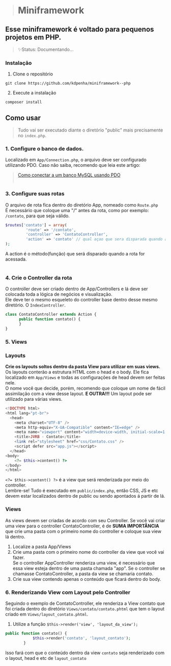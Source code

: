 > # Miniframework
## Esse miniframework é voltado para pequenos projetos em PHP.
> ✨Status: Documentando...
### Instalação
1. Clone o repositório
```
git clone https://github.com/kdpenha/miniframework--php
```
2. Execute a instalação
```
composer install
```
## Como usar
> Tudo vai ser executado diante o diretório "public" mais precisamente no `index.php`.
### 1. Configure o banco de dados. </br>
   Localizado em `App/Connection.php`, o arquivo deve ser configurado utilizando PDO. Caso não saiba, recomendo que leia este artigo:
   > <a href="https://www.locaweb.com.br/ajuda/wiki/tudo-sobre-o-php-data-object-pdo-hospedagem-de-sites/">Como conectar a um banco MySQL usando PDO</a> </br></br>

### 3. Configure suas rotas</br>
   O arquivo de rota fica dentro do diretório App, nomeado como `Route.php`</br>
   É necessário que coloque uma "/" antes da rota, como por exemplo: `/contato`, para que seja válido.
   ~~~php
   $routes['contato'] = array(
            'route' => '/contato',
            'controller' => 'ContatoController',
            'action' => 'contato' // qual açao que sera disparada quando a rota for requisitada
   );
   ~~~
   A action é o método(função) que será disparado quando a rota for acessada. </br></br>
### 4. Crie o Controller da rota</br>
   O controller deve ser criado dentro de App/Controllers e lá deve ser colocada toda a lógica de negócios e visualização.</br>
   Ele deve ter o mesmo esqueleto do controller base dentro desse mesmo diretório. O `IndexController`.
~~~php
class ContatoController extends Action {
      public function contato() {
      }
}
~~~
### 5. Views
### Layouts
**Crie os layouts soltos dentro da pasta View para utilizar em suas views.** </br>
Os layouts conterão a estrutura HTML com o head e o body. Ele fica localizado em `App/Views` e todas as configurações de head devem ser feitas nele.</br>
O nome você que decide, porém, recomendo que coloque um nome de fácil assimilação com a view desse layout. **E OUTRA!!!** Um layout pode ser utilizado para várias views.
~~~php
<!DOCTYPE html>
<html lang="pt-br">
  <head>
    <meta charset="UTF-8" />
    <meta http-equiv="X-UA-Compatible" content="IE=edge" />
    <meta name="viewport" content="width=device-width, initial-scale=1.0" />
    <title>JVRB - Contato</title>
    <link rel="stylesheet" href="css/Contato.css" />
    <script defer src="app.js"></script>
  </head>
<body>
    <?= $this->content() ?>
</body>
</html>
~~~
`<?= $this->content() ?>` é a view que será renderizada por meio do controller. </br>
Lembre-se! Tudo é executado em `public/index.php`, então CSS, JS e etc devem estar localizados dentro de public ou sendo apontados á partir de lá. </br>
### Views
As views devem ser criadas de acordo com seu Controller. Se você vai criar uma view para o controller ContatoController, é de <strong>SUMA IMPORTÂNCIA</strong> que crie uma pasta com o primeiro nome do controller e coloque sua view lá dentro.</br>
 1. Localize a pasta App/Views </br>
 2. Crie uma pasta com o primeiro nome do controller da view que você vai fazer. </br>
 Se o controller AppController renderiza uma view, é necessário que essa view esteja dentro de uma pasta chamada "app". Se o controller se chamasse ContatoController, a pasta da view se chamaria contato.</br>
 3. Crie sua view contendo apenas o conteúdo que ficará dentro do body.</br>
### 6. Renderizando View com Layout pelo Controller</br>
Seguindo o exemplo de ContatoController, ele renderiza a View contato que foi criada dentro do diretório `Views/contato/contato.phtml` que tem o layout criado em `Views/layout_contato.phtml`. </br>
1. Utilize a função `$this->render('view', 'layout_da_view');`</br>
~~~php
public function contato() {
            $this->render('contato', 'layout_contato');
        }
~~~
Isso fará com que o conteúdo dentro da view `contato` seja renderizado com o layout, head e etc de `layout_contato`
